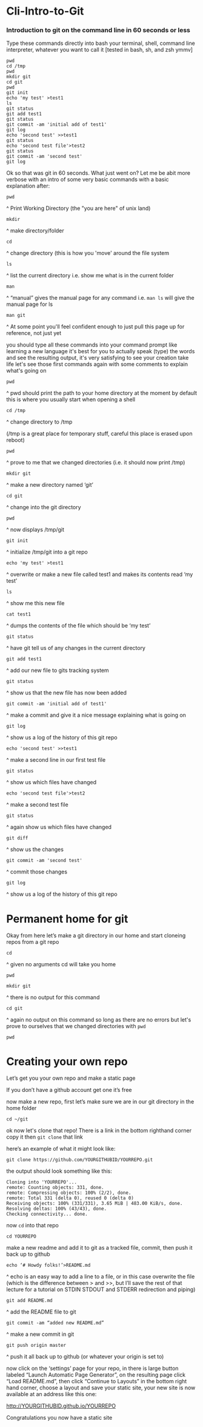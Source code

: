 Cli-Intro-to-Git
==========

### Introduction to git on the command line in 60 seconds or less


Type these commands directly into bash your terminal, shell, command line interpreter, whatever you want to call it [tested in bash, sh, and zsh ymmv]

```
pwd
cd /tmp
pwd
mkdir git
cd git
pwd
git init
echo 'my test' >test1
ls
git status
git add test1
git status
git commit -am 'initial add of test1'
git log
echo 'second test' >>test1
git status
echo 'second test file'>test2
git status
git commit -am 'second test'
git log
```
 Ok so that was git in 60 seconds.  What just went on?  Let me be abit more verbose with an intro of some very basic commands with a basic explanation after:
```
pwd
```
^ Print Working Directory (the "you are here" of unix land)
```
mkdir
```
^ make directory/folder
```
cd
```
^ change directory (this is how you 'move' around the file system
```
ls
```
^ list the current directory i.e. show me what is in the current folder
```
man
```
^ “manual” gives the manual page for any command i.e. `man ls` will give the manual page for ls
```
man git
```
^ At some point you'll feel confident enough to just pull this page up for reference, not just yet


you should type all these commands into your command prompt
like learning a new language it's best for you to actually speak (type) the words
and see the resulting output, it's very satisfying to see your creation take life
let's see those first commands again with some comments to explain what's going on

```
pwd
```
^ pwd should print the path to your home directory at the moment
by default this is where you usually start when opening a shell
```
cd /tmp
```
^ change directory to /tmp

(/tmp is a great place for temporary stuff, careful this place is erased upon reboot)

```
pwd
```
^ prove to me that we changed directories (i.e. it should now print /tmp)
```
mkdir git
```
^ make a new directory named ‘git’
```
cd git
```
^ change into the git directory
```
pwd
```
^ now displays /tmp/git
```
git init
```
^ initialize /tmp/git into a git repo
```
echo 'my test' >test1
```
^ overwrite or make a new file called test1 and makes its contents read ‘my test’
```
ls
```
^ show me this new file
```
cat test1
```
^ dumps the contents of the file which should be ‘my test’
```
git status
```
^ have git tell us of any changes in the current directory
```
git add test1
```
^ add our new file to gits tracking system
```
git status
```
^ show us that the new file has now been added
```
git commit -am 'initial add of test1'
```
^ make a commit and give it a nice message explaining what is going on
```
git log
```
^ show us a log of the history of this git repo
```
echo 'second test' >>test1
```
^ make a second line in our first test file
```
git status
```
^ show us which files have changed
```
echo 'second test file'>test2
```
^ make a second test file
```
git status
```
^ again show us which files have changed
```
git diff
```
^ show us the changes
```
git commit -am 'second test'
```
^ commit those changes
```
git log
```
^ show us a log of the history of this git repo

# Permanent home for git

Okay from here let’s make a git directory in our home and start cloneing repos from a git repo
```
cd
```
^ given no arguments cd will take you home
```
pwd
```
```
mkdir git
```
^ there is no output for this command
```
cd git
```
^ again no output on this command so long as there are no errors
but let's prove to ourselves that we changed directories with `pwd`
```
pwd
```

# Creating your own repo 

Let’s get you your own repo and make a static page

If you don’t have a github account get one it’s free

now make a new repo, first let’s make sure we are in our git directory in the home folder
```
cd ~/git
```

ok now let's clone that repo! There is a link in the bottom righthand corner copy it then `git clone` that link

here’s an example of what it might look like:
```
git clone https://github.com/YOURGITHUBID/YOURREPO.git
```
the output should look something like this:
```
Cloning into 'YOURREPO'...
remote: Counting objects: 331, done.
remote: Compressing objects: 100% (2/2), done.
remote: Total 331 (delta 0), reused 0 (delta 0)
Receiving objects: 100% (331/331), 3.65 MiB | 483.00 KiB/s, done.
Resolving deltas: 100% (43/43), done.
Checking connectivity... done.
```

now `cd` into that repo

```
cd YOURREPO
```
make a new readme and add it to git as a tracked file, commit, then push it back up to github
```
echo ‘# Howdy folks!’>README.md
```
^ echo is an easy way to add a line to a file, or in this case overwrite the file (which is the difference between > and >>, but I’ll save the rest of that lecture for a tutorial on STDIN STDOUT and STDERR redirection and piping)
```
git add README.md
```
^ add the README file to git
```
git commit -am “added new README.md”
```
^ make a new commit in git
```
git push origin master
```
^ push it all back up to github (or whatever your origin is set to)

now click on the ‘settings’ page for your repo, in there is large button labeled “Launch Automatic Page Generator”, on the resulting page click “Load README.md”, then click “Continue to Layouts” in the bottom right hand corner, choose a layout and save your static site, your new site is now available at an address like this one: 

http://YOURGITHUBID.github.io/YOURREPO

Congratulations you now have a static site
